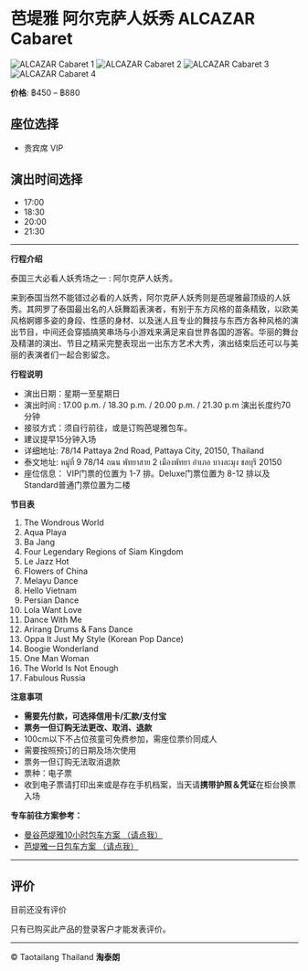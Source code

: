 # 芭堤雅 阿尔克萨人妖秀 ALCAZAR Cabaret

![ALCAZAR Cabaret 1](https://taotailangthai.com/wp-content/uploads/2019/05/ttl-alcaza-04.jpg)
![ALCAZAR Cabaret 2](https://taotailangthai.com/wp-content/uploads/2019/05/ttl-alcaza-05.jpg)
![ALCAZAR Cabaret 3](https://taotailangthai.com/wp-content/uploads/2019/05/ttl-alcaza-01.jpg)
![ALCAZAR Cabaret 4](https://taotailangthai.com/wp-content/uploads/2019/05/ttl-alcaza-02.jpg)

**价格**: ฿450 – ฿880

## 座位选择
- 贵宾席 VIP

## 演出时间选择
- 17:00
- 18:30
- 20:00
- 21:30

---

**行程介绍**

泰国三大必看人妖秀场之一 : 阿尔克萨人妖秀。

来到泰国当然不能错过必看的人妖秀，阿尔克萨人妖秀则是芭堤雅最顶级的人妖秀。其网罗了泰国最出名的人妖舞蹈表演者，有别于东方风格的苗条精致，以欧美风格婀娜多姿的身段、性感的身材、以及迷人且专业的舞技与东西方各种风格的演出节目，中间还会穿插搞笑串场与小游戏来满足来自世界各国的游客。华丽的舞台及精湛的演出、节目之精采完整表现出一出东方艺术大秀，演出结束后还可以与美丽的表演者们一起合影留念。

**行程说明**

- 演出日期：星期一至星期日
- 演出时间 : 17.00 p.m. / 18.30 p.m. / 20.00 p.m. / 21.30 p.m 演出长度约70分钟
- 接驳方式：须自行前往，或是订购芭堤雅包车。
- 建议提早15分钟入场
- 详细地址: 78/14 Pattaya 2nd Road, Pattaya City, 20150, Thailand
- 泰文地址: หมู่ที่ 9 78/14 ถนน พัทยาสาย 2 เมืองพัทยา อำเภอ บางละมุง ชลบุรี 20150
- 座位信息： VIP门票的位置为 1-7 排。Deluxe门票位置为 8-12 排以及Standard普通门票位置为二楼

**节目表**

1. The Wondrous World
2. Aqua Playa
3. Ba Jang
4. Four Legendary Regions of Siam Kingdom
5. Le Jazz Hot
6. Flowers of China
7. Melayu Dance
8. Hello Vietnam
9. Persian Dance
10. Lola Want Love
11. Dance With Me
12. Arirang Drums & Fans Dance
13. Oppa It Just My Style (Korean Pop Dance)
14. Boogie Wonderland
15. One Man Woman
16. The World Is Not Enough
17. Fabulous Russia

**注意事项**

- **需要先付款，可选择信用卡/汇款/支付宝**
- **票务一但订购无法更改、取消、退款**
- 100cm以下不占位孩童可免费参加，需座位票价同成人
- 需要按照预订的日期及场次使用
- 票务一但订购无法取消退款
- 票种：电子票
- 收到电子票请打印出来或是存在手机档案，当天请**携带护照＆凭证**在柜台换票入场

**专车前往方案参考：**
- [曼谷芭堤雅10小时包车方案 （请点我）](https://taotailangthai.com/shop/%e8%8a%ad%e5%a0%a4%e9%9b%85%e5%8c%85%e8%bb%8a/)
- [芭堤雅一日包车方案 （请点我）](https://taotailangthai.com/shop/pattaya-local-tour-pick-up-hotel/)

---

## 评价

目前还没有评价

只有已购买此产品的登录客户才能发表评价。

---

© Taotailang Thailand **淘泰朗**
<!-- tcd_original_link https://taotailangthai.com/product/alcazar-cabaret-ticket/?lang=zh-hans -->
